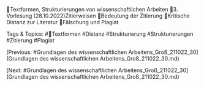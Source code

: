 Textformen, Strukturierungen von wissenschaftlichen Arbeiten
3. Vorlesung (28.10.2022)Zitierweisen 
Bedeutung der Zitierung
Kritische Distanz zur Literatur
Fälschung und Plagiat

   Tags & Topics:
   #Textformen
   #Distanz
   #Strukturierung
   #Strukturierungen
   #Zitierung
   #Plagiat

[Previous: #Grundlagen des wissenschaftlichen Arbeitens_Groß_211022_30](Grundlagen des wissenschaftlichen Arbeitens_Groß_211022_30.md)

[Next: #Grundlagen des wissenschaftlichen Arbeitens_Groß_211022_30](Grundlagen des wissenschaftlichen Arbeitens_Groß_211022_30.md)